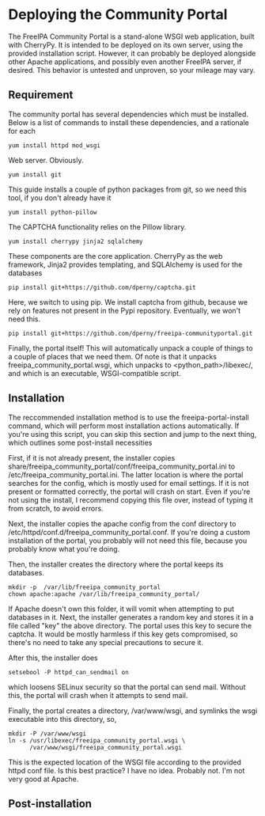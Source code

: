 # Deploying the Community Portal

The FreeIPA Community Portal is a stand-alone WSGI web application, built with 
CherryPy. It is intended to be deployed on its own server, using the provided
installation script. However, it can probably be deployed alongside other 
Apache applications, and possibly even another FreeIPA server, if desired. This
behavior is untested and unproven, so your mileage may vary.

## Requirement

The community portal has several dependencies which must be installed. Below
is a list of commands to install these dependencies, and a rationale for each

    yum install httpd mod_wsgi

Web server. Obviously.

    yum install git 

This guide installs a couple of python packages from git, so we need this tool,
if you don't already have it

    yum install python-pillow

The CAPTCHA functionality relies on the Pillow library.

    yum install cherrypy jinja2 sqlalchemy

These components are the core application. CherryPy as the web framework, 
Jinja2 provides templating, and SQLAlchemy is used for the databases

    pip install git+https://github.com/dperny/captcha.git

Here, we switch to using pip. We install captcha from github, because we rely
on features not present in the Pypi repository. Eventually, we won't need this.

    pip install git+https://github.com/dperny/freeipa-communityportal.git

Finally, the portal itself! This will automatically unpack a couple of things 
to a couple of places that we need them. Of note is that it unpacks 
freeipa_community_portal.wsgi, which unpacks to <python_path>/libexec/, and
which is an executable, WSGI-compatible script.

## Installation

The reccommended installation method is to use the freeipa-portal-install 
command, which will perform most installation actions automatically. If you're
using this script, you can skip this section and jump to the next thing, which
outlines some post-install necessities

First, if it is not already present, the installer copies 
share/freeipa_community_portal/conf/freeipa_community_portal.ini to 
/etc/freeipa_community_portal.ini. The latter location is where the portal 
searches for the config, which is mostly used for email settings. If it is not
present or formatted correctly, the portal will crash on start. Even if you're
not using the install, I recommend copying this file over, instead of typing
it from scratch, to avoid errors.

Next, the installer copies the apache config from the conf directory to 
/etc/httpd/conf.d/freeipa_community_portal.conf. If you're doing a custom 
installation of the portal, you probably will not need this file, because you
probably know what you're doing.

Then, the installer creates the directory where the portal keeps its databases.

    mkdir -p  /var/lib/freeipa_community_portal
    chown apache:apache /var/lib/freeipa_community_portal/

If Apache doesn't own this folder, it will vomit when attempting to put 
databases in it. Next, the installer generates a random key and stores it in a 
file called "key" the above directory. The portal uses this key to secure the 
captcha. It would be mostly harmless if this key gets compromised, so there's 
no need to take any special precautions to secure it.

After this, the installer does

    setsebool -P httpd_can_sendmail on

which loosens SELinux security so that the portal can send mail. Without this,
the portal will crash when it attempts to send mail.

Finally, the portal creates a directory, /var/www/wsgi, and symlinks the wsgi
executable into this directory, so,

    mkdir -P /var/www/wsgi
    ln -s /usr/libexec/freeipa_community_portal.wsgi \
          /var/www/wsgi/freeipa_community_portal.wsgi

This is the expected location of the WSGI file according to the provided httpd
conf file. Is this best practice? I have no idea. Probably not. I'm not very
good at Apache.

## Post-installation
